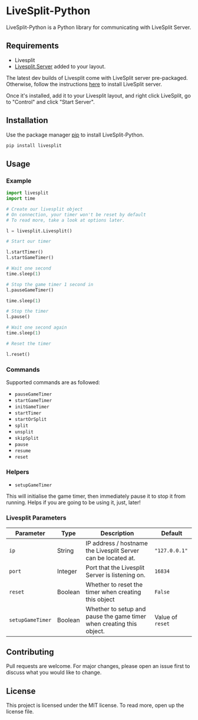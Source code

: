 # LiveSplit-Python

LiveSplit-Python is a Python library for communicating with LiveSplit Server.

## Requirements

- Livesplit
- [Livesplit.Server](https://github.com/LiveSplit/LiveSplit.Server) added to your layout.

The latest dev builds of Livesplit come with LiveSplit server pre-packaged. Otherwise, follow the instructions [here](https://github.com/LiveSplit/LiveSplit.Server) to install LiveSplit server.

Once it's installed, add it to your Livesplit layout, and right click LiveSplit, go to "Control" and click "Start Server".

## Installation

Use the package manager [pip](https://pip.pypa.io/en/stable/) to install LiveSplit-Python.

```bash
pip install livesplit
```

## Usage

### Example
```python
import livesplit
import time

# Create our livesplit object
# On connection, your timer won't be reset by default
# To read more, take a look at options later.

l = livesplit.Livesplit()

# Start our timer

l.startTimer()
l.startGameTimer()

# Wait one second
time.sleep(1)

# Stop the game timer 1 second in
l.pauseGameTimer()

time.sleep(1)

# Stop the timer
l.pause()

# Wait one second again
time.sleep(1)

# Reset the timer

l.reset()
```
### Commands

Supported commands are as followed:

- `pauseGameTimer`
- `startGameTimer`
- `initGameTimer`
- `startTimer`
- `startOrSplit`
- `split`
- `unsplit`
- `skipSplit`
- `pause`
- `resume`
- `reset`

### Helpers

- `setupGameTimer`

This will initialise the game timer, then immediately pause it to stop it from running. Helps if you are going to be using it, just, later!

### Livesplit Parameters

| Parameter        | Type    | Description                                                          | Default          |
|------------------|---------|----------------------------------------------------------------------|------------------|
| `ip`             | String  | IP address / hostname the Livesplit Server can be located at.        | `"127.0.0.1"`    |
| `port`           | Integer | Port that the Livesplit Server is listening on.                      | `16834`          |
| `reset`          | Boolean | Whether to reset the timer when creating this object                 | `False`          |
| `setupGameTimer` | Boolean | Whether to setup and pause the game timer when creating this object. | Value of `reset` |

## Contributing
Pull requests are welcome. For major changes, please open an issue first to discuss what you would like to change.

## License

This project is licensed under the MIT license. To read more, open up the license file.